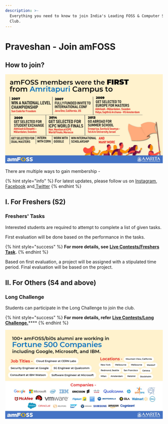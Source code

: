 ```yaml
---
description: >-
  Everything you need to know to join India's Leading FOSS & Computer Science
  Club.
---
```


# Praveshan - Join amFOSS

## How to join?

![](.gitbook/assets/image.png)

There are multiple ways to gain membership - 

{% hint style="info" %}
For latest updates, please follow us on [Instagram](https://instagram.com/amfoss.in), [Facebook](https://facebook.com/amfoss.in) and[ Twitter](https://twitter.com/amfoss_in)
{% endhint %}

## **I. For Freshers \(S2\)** 

### **Freshers' Tasks** 

Interested students are required to attempt to complete a list of given tasks. 

First evaluation will be done based on the performance in the tasks. 

{% hint style="success" %}
**For more details, see** [**Live Contests/Freshers Task**](https://join.amfoss.in/live-contests/fresher-tasks)**.**
{% endhint %}

Based on first evaluation, a project will be assigned with a stipulated time period.  Final evaluation will be based on the project. 

## II. For Others \(S4 and above\) 

###      Long Challenge

Students can participate in the Long Challenge to join the club. 

{% hint style="success" %}
**For more details, refer** [**Live Contests/Long Challenge.**](https://join.amfoss.in/live-contests/long-challenge)\*\*\*\*
{% endhint %}

![](.gitbook/assets/image%20%284%29.png)

